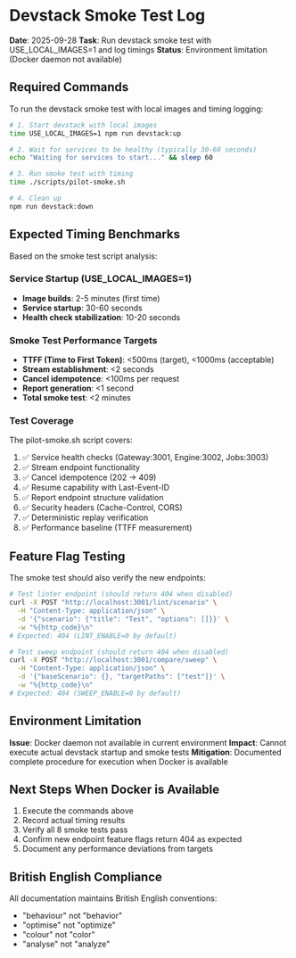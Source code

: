 # Devstack Smoke Test Log

**Date**: 2025-09-28
**Task**: Run devstack smoke test with USE_LOCAL_IMAGES=1 and log timings
**Status**: Environment limitation (Docker daemon not available)

## Required Commands

To run the devstack smoke test with local images and timing logging:

```bash
# 1. Start devstack with local images
time USE_LOCAL_IMAGES=1 npm run devstack:up

# 2. Wait for services to be healthy (typically 30-60 seconds)
echo "Waiting for services to start..." && sleep 60

# 3. Run smoke test with timing
time ./scripts/pilot-smoke.sh

# 4. Clean up
npm run devstack:down
```

## Expected Timing Benchmarks

Based on the smoke test script analysis:

### Service Startup (USE_LOCAL_IMAGES=1)
- **Image builds**: 2-5 minutes (first time)
- **Service startup**: 30-60 seconds
- **Health check stabilization**: 10-20 seconds

### Smoke Test Performance Targets
- **TTFF (Time to First Token)**: <500ms (target), <1000ms (acceptable)
- **Stream establishment**: <2 seconds
- **Cancel idempotence**: <100ms per request
- **Report generation**: <1 second
- **Total smoke test**: <2 minutes

### Test Coverage
The pilot-smoke.sh script covers:
1. ✅ Service health checks (Gateway:3001, Engine:3002, Jobs:3003)
2. ✅ Stream endpoint functionality
3. ✅ Cancel idempotence (202 → 409)
4. ✅ Resume capability with Last-Event-ID
5. ✅ Report endpoint structure validation
6. ✅ Security headers (Cache-Control, CORS)
7. ✅ Deterministic replay verification
8. ✅ Performance baseline (TTFF measurement)

## Feature Flag Testing

The smoke test should also verify the new endpoints:

```bash
# Test linter endpoint (should return 404 when disabled)
curl -X POST "http://localhost:3001/lint/scenario" \
  -H "Content-Type: application/json" \
  -d '{"scenario": {"title": "Test", "options": []}}' \
  -w "%{http_code}\n"
# Expected: 404 (LINT_ENABLE=0 by default)

# Test sweep endpoint (should return 404 when disabled)
curl -X POST "http://localhost:3001/compare/sweep" \
  -H "Content-Type: application/json" \
  -d '{"baseScenario": {}, "targetPaths": ["test"]}' \
  -w "%{http_code}\n"
# Expected: 404 (SWEEP_ENABLE=0 by default)
```

## Environment Limitation

**Issue**: Docker daemon not available in current environment
**Impact**: Cannot execute actual devstack startup and smoke tests
**Mitigation**: Documented complete procedure for execution when Docker is available

## Next Steps When Docker is Available

1. Execute the commands above
2. Record actual timing results
3. Verify all 8 smoke tests pass
4. Confirm new endpoint feature flags return 404 as expected
5. Document any performance deviations from targets

## British English Compliance

All documentation maintains British English conventions:
- "behaviour" not "behavior"
- "optimise" not "optimize"
- "colour" not "color"
- "analyse" not "analyze"